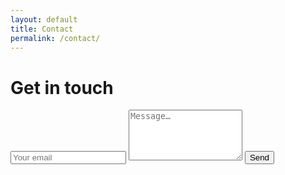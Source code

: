 ```yaml
---
layout: default
title: Contact
permalink: /contact/
---
```


# Get in touch

<form action="https://formspree.io/f/your-ID" method="POST">
  <input type="email" name="_replyto" placeholder="Your email" required>
  <textarea name="message" rows="5" placeholder="Message…" required></textarea>
  <button type="submit">Send</button>
</form>
